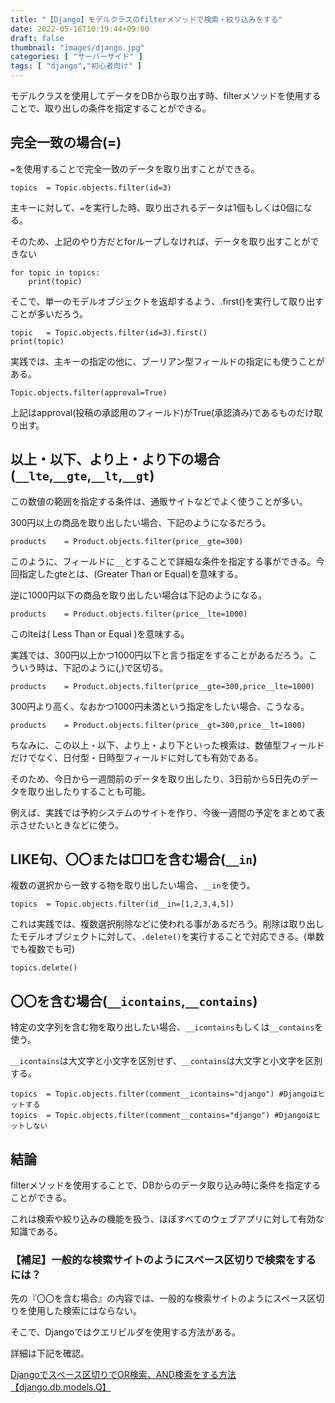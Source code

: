 ```yaml
---
title: "【Django】モデルクラスのfilterメソッドで検索・絞り込みをする"
date: 2022-05-16T10:19:44+09:00
draft: false
thumbnail: "images/django.jpg"
categories: [ "サーバーサイド" ]
tags: [ "django","初心者向け" ]
---
```


モデルクラスを使用してデータをDBから取り出す時、filterメソッドを使用することで、取り出しの条件を指定することができる。

## 完全一致の場合(=)

`=`を使用することで完全一致のデータを取り出すことができる。

    topics  = Topic.objects.filter(id=3)


主キーに対して、`=`を実行した時、取り出されるデータは1個もしくは0個になる。

そのため、上記のやり方だとforループしなければ、データを取り出すことができない
    
    for topic in topics:
        print(topic)



そこで、単一のモデルオブジェクトを返却するよう、.first()を実行して取り出すことが多いだろう。

    topic   = Topic.objects.filter(id=3).first()
    print(topic)


実践では、主キーの指定の他に、ブーリアン型フィールドの指定にも使うことがある。

    Topic.objects.filter(approval=True)


上記はapproval(投稿の承認用のフィールド)がTrue(承認済み)であるものだけ取り出す。


## 以上・以下、より上・より下の場合(`__lte`,`__gte`,`__lt`,`__gt`)

この数値の範囲を指定する条件は、通販サイトなどでよく使うことが多い。

300円以上の商品を取り出したい場合、下記のようになるだろう。

    products    = Product.objects.filter(price__gte=300)

このように、フィールドに`__`とすることで詳細な条件を指定する事ができる。今回指定したgteとは、(Greater Than or Equal)を意味する。

逆に1000円以下の商品を取り出したい場合は下記のようになる。

    products    = Product.objects.filter(price__lte=1000)

このlteは( Less Than or Equal )を意味する。

実践では、300円以上かつ1000円以下と言う指定をすることがあるだろう。こういう時は、下記のように(,)で区切る。

    products    = Product.objects.filter(price__gte=300,price__lte=1000)

300円より高く、なおかつ1000円未満という指定をしたい場合、こうなる。

    products    = Product.objects.filter(price__gt=300,price__lt=1000)


ちなみに、この以上・以下、より上・より下といった検索は、数値型フィールドだけでなく、日付型・日時型フィールドに対しても有効である。

そのため、今日から一週間前のデータを取り出したり、3日前から5日先のデータを取り出したりすることも可能。

例えば、実践では予約システムのサイトを作り、今後一週間の予定をまとめて表示させたいときなどに使う。


## LIKE句、〇〇または□□を含む場合(`__in`)

複数の選択から一致する物を取り出したい場合、`__in`を使う。

    topics  = Topic.objects.filter(id__in=[1,2,3,4,5])

これは実践では、複数選択削除などに使われる事があるだろう。削除は取り出したモデルオブジェクトに対して、`.delete()`を実行することで対応できる。(単数でも複数でも可)

    topics.delete()


## 〇〇を含む場合(`__icontains`,`__contains`)

特定の文字列を含む物を取り出したい場合、`__icontains`もしくは`__contains`を使う。

`__icontains`は大文字と小文字を区別せず、`__contains`は大文字と小文字を区別する。

    topics  = Topic.objects.filter(comment__icontains="django") #Djangoはヒットする
    topics  = Topic.objects.filter(comment__contains="django") #Djangoはヒットしない



## 結論

filterメソッドを使用することで、DBからのデータ取り込み時に条件を指定することができる。

これは検索や絞り込みの機能を扱う、ほぼすべてのウェブアプリに対して有効な知識である。


### 【補足】一般的な検索サイトのようにスペース区切りで検索をするには？

先の『〇〇を含む場合』の内容では、一般的な検索サイトのようにスペース区切りを使用した検索にはならない。

そこで、Djangoではクエリビルダを使用する方法がある。

詳細は下記を確認。

[Djangoでスペース区切りでOR検索、AND検索をする方法【django.db.models.Q】](/post/django-or-and-search/)


